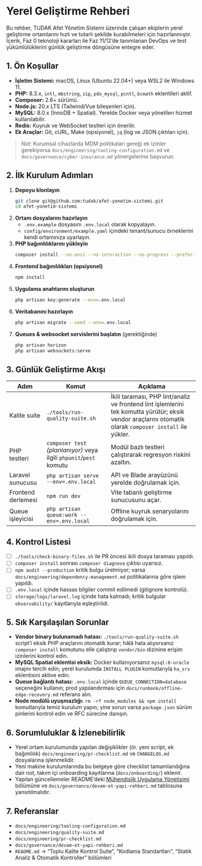 # Yerel Geliştirme Rehberi

Bu rehber, TUDAK Afet Yönetim Sistemi üzerinde çalışan ekiplerin yerel geliştirme ortamlarını hızlı ve tutarlı şekilde kurabilmeleri için hazırlanmıştır. İçerik, Faz 0 teknoloji kararları ile Faz 11/12’de tanımlanan DevOps ve test yükümlülüklerini günlük geliştirme döngüsüne entegre eder.

## 1. Ön Koşullar
- **İşletim Sistemi:** macOS, Linux (Ubuntu 22.04+) veya WSL2 ile Windows 11.
- **PHP:** 8.3.x, `intl`, `mbstring`, `zip`, `pdo_mysql`, `pcntl`, `bcmath` eklentileri aktif.
- **Composer:** 2.6+ sürümü.
- **Node.js:** 20.x LTS (Tailwind/Vue bileşenleri için).
- **MySQL:** 8.0.x (InnoDB + Spatial). Yerelde Docker veya yönetilen hizmet kullanılabilir.
- **Redis:** Kuyruk ve WebSocket testleri için önerilir.
- **Ek Araçlar:** Git, cURL, Make (opsiyonel), `jq` (log ve JSON çıktıları için).

> _Not:_ Kurumsal cihazlarda MDM politikaları gereği ek izinler gerekiyorsa `docs/engineering/tooling-configuration.md` ve `docs/governance/cyber-insurance.md` yönergelerine başvurun.

## 2. İlk Kurulum Adımları
1. **Depoyu klonlayın**
   ```bash
   git clone git@github.com:tudak/afet-yonetim-sistemi.git
   cd afet-yonetim-sistemi
   ```
2. **Ortam dosyalarını hazırlayın**
   - `.env.example` dosyasını `.env.local` olarak kopyalayın.
   - `config/environment/example.yaml` içindeki tenant/sunucu örneklerini kendi ortamınıza uyarlayın.
3. **PHP bağımlılıklarını yükleyin**
   ```bash
   composer install --no-ansi --no-interaction --no-progress --prefer-dist
   ```
4. **Frontend bağımlılıkları (opsiyonel)**
   ```bash
   npm install
   ```
5. **Uygulama anahtarını oluşturun**
   ```bash
   php artisan key:generate --env=.env.local
   ```
6. **Veritabanını hazırlayın**
   ```bash
   php artisan migrate --seed --env=.env.local
   ```
7. **Queues & websocket servislerini başlatın** (gerektiğinde)
   ```bash
   php artisan horizon
   php artisan websockets:serve
   ```

## 3. Günlük Geliştirme Akışı
| Adım | Komut | Açıklama |
| --- | --- | --- |
| Kalite suite | `./tools/run-quality-suite.sh` | İkili taraması, PHP lint/analiz ve frontend lint işlemlerini tek komutta yürütür; eksik vendor araçlarını otomatik olarak `composer install` ile yükler. |
| PHP testleri | `composer test` *(planlanıyor)* veya ilgili `phpunit`/`pest` komutu | Modül bazlı testleri çalıştırarak regresyon riskini azaltın. |
| Laravel sunucusu | `php artisan serve --env=.env.local` | API ve Blade arayüzünü yerelde doğrulamak için. |
| Frontend derlemesi | `npm run dev` | Vite tabanlı geliştirme sunucusunu açar. |
| Queue işleyicisi | `php artisan queue:work --env=.env.local` | Offline kuyruk senaryolarını doğrulamak için. |

## 4. Kontrol Listesi
- [ ] `./tools/check-binary-files.sh` ile PR öncesi ikili dosya taraması yapıldı.
- [ ] `composer install` sonrası `composer diagnose` çıktısı uyarısız.
- [ ] `npm audit --production` kritik bulgu üretmiyor; varsa `docs/engineering/dependency-management.md` politikalarına göre işlem yapıldı.
- [ ] `.env.local` içinde hassas bilgiler commit edilmedi (gitignore kontrolü).
- [ ] `storage/logs/laravel.log` içinde hata kalmadı; kritik bulgular `observability/` kayıtlarıyla eşleştirildi.

## 5. Sık Karşılaşılan Sorunlar
- **Vendor binary bulunamadı hatası:** `./tools/run-quality-suite.sh` script’i eksik PHP araçlarını otomatik kurar; hâlâ hata alıyorsanız `composer install` komutunu elle çalıştırıp `vendor/bin` dizinine erişim izinlerini kontrol edin.
- **MySQL Spatial eklentisi eksik:** Docker kullanıyorsanız `mysql:8-oracle` imajını tercih edin; yerel kurulumda `INSTALL PLUGIN` komutlarıyla `ha_srs` eklentisini aktive edin.
- **Queue bağlantı hatası:** `.env.local` içinde `QUEUE_CONNECTION=database` seçeneğini kullanın; prod yapılandırması için `docs/runbook/offline-edge-recovery.md` referans alın.
- **Node modülü uyuşmazlığı:** `rm -rf node_modules && npm install` komutlarıyla temiz kurulum yapın; yine sorun varsa `package.json` sürüm pinlerini kontrol edin ve RFC sürecine danışın.

## 6. Sorumluluklar & İzlenebilirlik
- Yerel ortam kurulumunda yapılan değişiklikler (ör. yeni script, ek bağımlılık) `docs/engineering/pr-checklist.md` ve `CHANGELOG.md` dosyalarına işlenmelidir.
- Yeni makine kurulumlarında bu belgeye göre checklist tamamlandığına dair not, takım içi onboarding kayıtlarına (`docs/onboarding/`) eklenir.
- Yapılan güncellemeler README’deki [Mühendislik Uygulama Yönetişimi](../../README.md#mühendislik-uygulama-yönetişimi) bölümüne ve `docs/governance/devam-et-yapi-rehberi.md` tablosuna yansıtılmalıdır.

## 7. Referanslar
- `docs/engineering/tooling-configuration.md`
- `docs/engineering/quality-suite.md`
- `docs/engineering/pr-checklist.md`
- `docs/governance/devam-et-yapi-rehberi.md`
- `README.md` → “Toplu Kalite Kontrol Suite”, “Kodlama Standartları”, “Statik Analiz & Otomatik Kontroller” bölümleri

